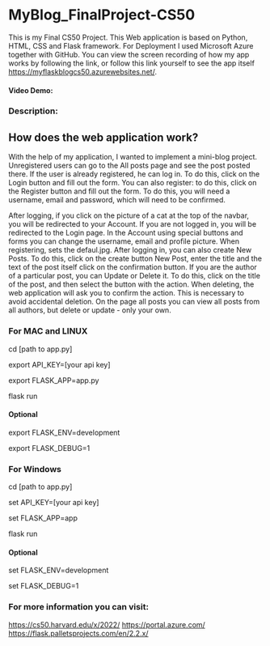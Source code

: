 # MyBlog_FinalProject-CS50

This is my Final CS50 Project. This Web application is based on Python, HTML, CSS and Flask framework. For Deployment I used Microsoft Azure together with GitHub. You can view the screen recording of how my app works by following the link, or follow this link yourself to see the app itself https://myflaskblogcs50.azurewebsites.net/. 

#### Video Demo:  <URL HERE>

### Description:
## How does the web application work?

With the help of my application, I wanted to implement a mini-blog project. Unregistered users can go to the All posts page and see the post posted there. If the user is already registered, he can log in. To do this, click on the Login button and fill out the form. You can also register: to do this, click on the Register button and fill out the form. To do this, you will need a username, email and password, which will need to be confirmed.

After logging, if you click on the picture of a cat at the top of the navbar, you will be redirected to your Account. If you are not logged in, you will be redirected to the Login page. In the Account using special buttons and forms you can change the username, email and profile picture. When registering, sets the defaul.jpg. After logging in, you can also create New Posts. To do this, click on the create button New Post, enter the title and the text of the post itself click on the confirmation button. If you are the author of a particular post, you can Update or Delete it. To do this, click on the title of the post, and then select the button with the action. When deleting, the web application will ask you to confirm the action. This is necessary to avoid accidental deletion. On the page all posts you can view all posts from all authors, but delete or update - only your own.
  
### For MAC and LINUX
  
cd [path to app.py]
  
export API_KEY=[your api key]
  
export FLASK_APP=app.py
  
flask run

#### Optional
  
export FLASK_ENV=development
  
export FLASK_DEBUG=1

### For Windows
  
cd [path to app.py]
  
set API_KEY=[your api key]
  
set FLASK_APP=app
  
flask run

#### Optional
  
set FLASK_ENV=development
  
set FLASK_DEBUG=1

### For more information you can visit:

https://cs50.harvard.edu/x/2022/
https://portal.azure.com/
https://flask.palletsprojects.com/en/2.2.x/
